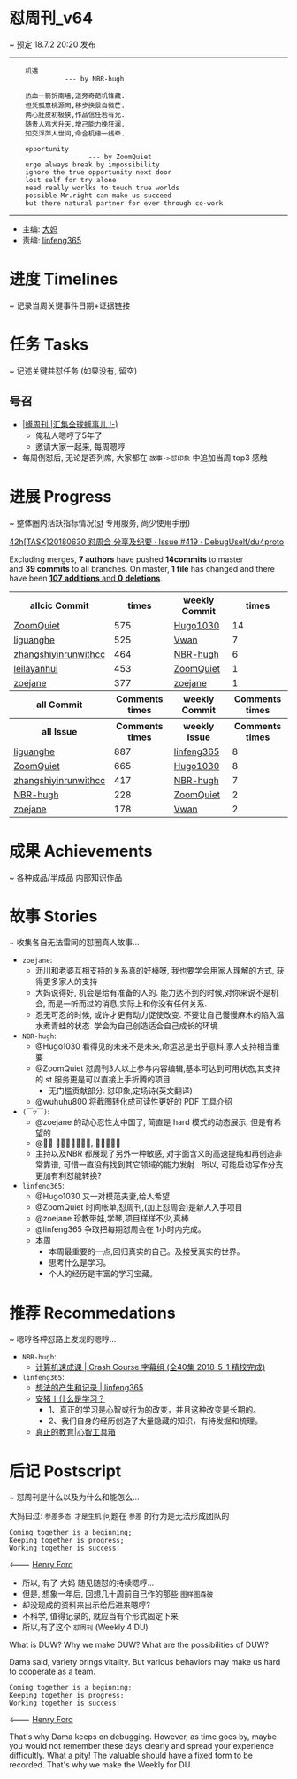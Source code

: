 # 怼周刊_v64
~ 预定 18.7.2 20:20 发布

-----------------------------------------
        机遇
                  --- by NBR-hugh
        
        热血一箭折南墙,道旁奇葩机锋藏.
        但凭孤意桃源罔,移步换景自微芒.
        两心肚皮初极狭,作品信任若有光.
        随贵人鸡犬升天,增己能力挽狂澜.
        知交浮萍人世间,命合机缘一线牵.
        
        opportunity
                        --- by ZoomQuiet
        urge always break by impossibility
        ignore the true opportunity next door
        lost self for try alone
        need really worlks to touch true worlds
        possible Mr.right can make us succeed
        but there natural partner for ever through co-work

-----------------------------------------

- 主编: [大妈](http://du.zoomquiet.io/2014-02/ac0-zq/)
- 责编: [linfeng365](http://linfeng365.com/)


# 进度 Timelines
~ 记录当周关键事件日期+证据链接


# 任务 Tasks
~ 记述关键共怼任务 (如果没有, 留空)

## 号召

- [|蠎周刊 |汇集全球蠎事儿 !-)](http://weekly.pychina.org/archives.html)
    + 俺私人嗯哼了5年了
    + 邀请大家一起来, 每周嗯哼
- 每周例怼后, 无论是否列席, 大家都在 `故事->怼印象` 中追加当周 top3 感触



# 进展 Progress
~ 整体圈内活跃指标情况([st](https://github.com/DebugUself/du4proto/tree/DU_tools/st) 专用服务, 尚少使用手册)


[42h[TASK]20180630 怼周会 分享及纪要 · Issue #419 · DebugUself/du4proto](https://github.com/DebugUself/du4proto/issues/419)


Excluding merges, **7 authors** have pushed **14commits** to master and **39 commits** to all branches. On master, **1 file** has changed and there have been [**107** **additions** and **0** **deletions**](https://github.com/DebugUself/du4proto/compare/master@%7B1529925168%7D...master).


<table><tr><th>allcic Commit</th><th>times</th><th>weekly Commit</th><th>times</th></tr><tr><td><a href='http://github.com/ZoomQuiet'>ZoomQuiet</a></td><td>575</td><td><a href='http://github.com/Hugo1030'>Hugo1030</a></td><td>14</td><tr><td><a href='http://github.com/liguanghe'>liguanghe</a></td><td>525</td><td><a href='http://github.com/Vwan'>Vwan</a></td><td>7</td><tr><td><a href='http://github.com/zhangshiyinrunwithcc'>zhangshiyinrunwithcc</a></td><td>464</td><td><a href='http://github.com/NBR-hugh'>NBR-hugh</a></td><td>6</td><tr><td><a href='http://github.com/leilayanhui'>leilayanhui</a></td><td>453</td><td><a href='http://github.com/ZoomQuiet'>ZoomQuiet</a></td><td>1</td><tr><td><a href='http://github.com/zoejane'>zoejane</a></td><td>377</td><td><a href='http://github.com/zoejane'>zoejane</a></td><td>1</td><tr><th>all Commit</th><th>Comments times</th><th>weekly Commit</th><th>Comments times</th></tr><tr><th>all Issue</th><th>Comments times</th><th>weekly Issue</th><th>Comments times</th></tr><tr><td><a href='http://github.com/liguanghe'>liguanghe</a></td><td>887</td><td><a href='http://github.com/linfeng365'>linfeng365</a></td><td>8</td><tr><td><a href='http://github.com/ZoomQuiet'>ZoomQuiet</a></td><td>665</td><td><a href='http://github.com/Hugo1030'>Hugo1030</a></td><td>8</td><tr><td><a href='http://github.com/zhangshiyinrunwithcc'>zhangshiyinrunwithcc</a></td><td>417</td><td><a href='http://github.com/NBR-hugh'>NBR-hugh</a></td><td>7</td><tr><td><a href='http://github.com/NBR-hugh'>NBR-hugh</a></td><td>228</td><td><a href='http://github.com/ZoomQuiet'>ZoomQuiet</a></td><td>2</td><tr><td><a href='http://github.com/zoejane'>zoejane</a></td><td>178</td><td><a href='http://github.com/Vwan'>Vwan</a></td><td>2</td></table>


# 成果 Achievements
~ 各种成品/半成品 内部知识作品


# 故事 Stories
~ 收集各自无法雷同的怼圈真人故事...

- `zoejane`:
    - 沥川和老婆互相支持的关系真的好棒呀, 我也要学会用家人理解的方式, 获得更多家人的支持
    - 大妈说得好, 机会是给有准备的人的. 能力达不到的时候,对你来说不是机会, 而是一听而过的消息,实际上和你没有任何关系.
    - 忍无可忍的时候, 或许才更有动力促使改变. 不要让自己慢慢麻木的陷入温水煮青蛙的状态. 学会为自己创造适合自己成长的环境.
- `NBR-hugh`:
    - @Hugo1030 看得见的未来不是未来,命运总是出乎意料,家人支持相当重要
    - @ZoomQuiet 怼周刊3人以上参与内容编辑,基本可达到可用状态,其支持的 st 服务更是可以直接上手折腾的项目
        + 无门槛贡献部分: 怼印象,定场诗(英文翻译)
    - @wuhuhu800 将截图转化成可读性更好的 PDF 工具介绍
- `(￣▽￣)`:
    - @zoejane 的动心忍性太中国了, 简直是 hard 模式的动态展示, 但是有希望的
    - @𪵱川 习惯性的秀恩爱, 不得不服气
    - 主持以及NBR 都展现了另外一种敏感, 对字面含义的高速提纯和再创造非常靠谱, 可惜一直没有找到其它领域的能力发射...所以, 可能启动写作分支更加有利怼能转换?
- `linfeng365`:
    - @Hugo1030 又一对模范夫妻,给人希望
    - @ZoomQuiet 时间帐单,怼周刊,(加上怼周会)是新人入手项目
    - @zoejane 珍教带娃,学琴,项目样样不少,真棒
    - @linfeng365 争取把每期怼周会在 1小时内完成。
    - 本周
        + 本周最重要的一点,回归真实的自己。及接受真实的世界。
        + 思考什么是学习。
        + 个人的经历是丰富的学习宝藏。

# 推荐 Recommedations
~ 嗯哼各种怼路上发现的嗯哼...

- `NBR-hugh`:
    - [计算机速成课 | Crash Course 字幕组 (全40集 2018-5-1 精校完成)](https://github.com/1c7/crash-course-computer-science-chinese)
- `linfeng365`:
    - [想法的产生和记录 | linfeng365](http://linfeng365.com/blog/idea_and_record.html)
    - [安猪丨什么是学习？](https://mp.weixin.qq.com/s/-_wnabqRPjEtlz2qWZhijA)
        + 1、真正的学习是心智或行为的改变，并且这种改变是长期的。
        + 2、我们自身的经历创造了大量隐藏的知识，有待发掘和梳理。 
    - [真正的教育|心智工具箱](https://mp.weixin.qq.com/s/l72EPohJPOG9Dkv4PswzSA)



# 后记 Postscript
~ 怼周刊是什么以及为什么和能怎么...

大妈曰过: `参差多态 才是生机`
问题在 `参差` 的行为是无法形成团队的

    Coming together is a beginning; 
    Keeping together is progress; 
    Working together is success!

<--- [Henry Ford](https://www.brainyquote.com/quotes/quotes/h/henryford121997.html)

- 所以, 有了 大妈 随见随怼的持续嗯哼...
- 但是, 想象一年后, 回想几十周前自己作的那些 `图样图森破` 
- 却没现成的资料来出示给后进来嗯哼?
- 不科学, 值得记录的, 就应当有个形式固定下来
- 所以,有了这个 `怼周刊` (Weekly 4 DU)

What is DUW?
Why we make DUW?
What are the possibilities of DUW?

Dama said, variety brings vitality.
But various behaviors may make us hard to cooperate as a team.

    Coming together is a beginning; 
    Keeping together is progress; 
    Working together is success!

<--- [Henry Ford](https://www.brainyquote.com/quotes/quotes/h/henryford121997.html)

That's why Dama keeps on debugging.
However, as time goes by, maybe you would not remember these days clearly and spread your experience difficultly.
What a pity!
The valuable should have a fixed form to be recorded.
That's why we make the Weekly for DU.



